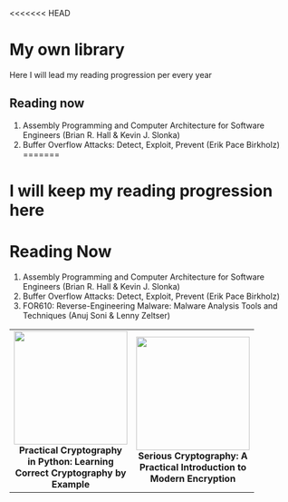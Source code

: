 <<<<<<< HEAD
# My own library
Here I will lead my reading progression per every year

## Reading now

1. Assembly Programming and Computer Architecture for Software Engineers (Brian R. Hall & Kevin J. Slonka)
2. Buffer Overflow Attacks: Detect, Exploit, Prevent (Erik Pace Birkholz)
=======
# I will keep my reading progression here

# Reading Now

1. Assembly Programming and Computer Architecture for Software Engineers (Brian R. Hall & Kevin J. Slonka)
2. Buffer Overflow Attacks: Detect, Exploit, Prevent (Erik Pace Birkholz)
3. FOR610: Reverse-Engineering Malware: Malware Analysis Tools and Techniques (Anuj Soni & Lenny Zeltser)

<table>
  <tr>
      <td align="center" width="200">
        <a href="https://www.amazon.com/Practical-Cryptography-Python-Learning-Correct/dp/1484248996">
          <img  src="https://raw.githubusercontent.com/YWxtYXoK/MyOwnLibrary/main/resources/PracticalCrypto.svg" width="200" height="200" />
        </a>
      <b>Practical Cryptography in Python: Learning Correct Cryptography by Example</b>
      </td>
      <td align="center" width="200">
        <a href="https://www.amazon.com/Serious-Cryptography-Practical-Introduction-Encryption/dp/1593278268">
          <img  src="https://github.com/YWxtYXoK/MyOwnLibrary/blob/main/resources/SeriousCryptography.png" width="200" height="200" />
        </a>
        <b>
            Serious Cryptography: A Practical Introduction to Modern    Encryption
        </b>
      </td>
  </tr>
</table>  

